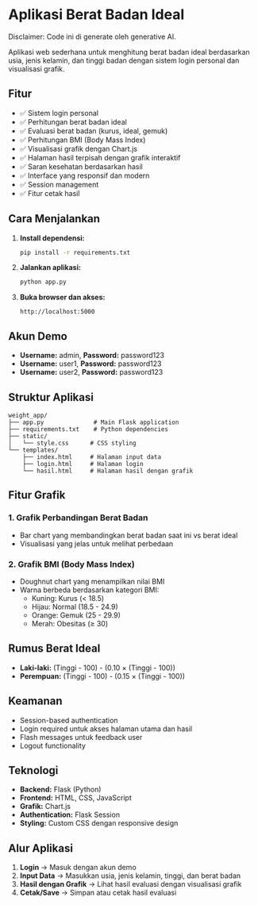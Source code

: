 # Aplikasi Berat Badan Ideal

Disclaimer: Code ini di generate oleh generative AI.

Aplikasi web sederhana untuk menghitung berat badan ideal berdasarkan usia, jenis kelamin, dan tinggi badan dengan sistem login personal dan visualisasi grafik.

## Fitur

- ✅ Sistem login personal
- ✅ Perhitungan berat badan ideal
- ✅ Evaluasi berat badan (kurus, ideal, gemuk)
- ✅ Perhitungan BMI (Body Mass Index)
- ✅ Visualisasi grafik dengan Chart.js
- ✅ Halaman hasil terpisah dengan grafik interaktif
- ✅ Saran kesehatan berdasarkan hasil
- ✅ Interface yang responsif dan modern
- ✅ Session management
- ✅ Fitur cetak hasil

## Cara Menjalankan

1. **Install dependensi:**

   ```bash
   pip install -r requirements.txt
   ```

2. **Jalankan aplikasi:**

   ```bash
   python app.py
   ```

3. **Buka browser dan akses:**
   ```
   http://localhost:5000
   ```

## Akun Demo

- **Username:** admin, **Password:** password123
- **Username:** user1, **Password:** password123
- **Username:** user2, **Password:** password123

## Struktur Aplikasi

```
weight_app/
├── app.py              # Main Flask application
├── requirements.txt    # Python dependencies
├── static/
│   └── style.css      # CSS styling
└── templates/
    ├── index.html     # Halaman input data
    ├── login.html     # Halaman login
    └── hasil.html     # Halaman hasil dengan grafik
```

## Fitur Grafik

### 1. Grafik Perbandingan Berat Badan

- Bar chart yang membandingkan berat badan saat ini vs berat ideal
- Visualisasi yang jelas untuk melihat perbedaan

### 2. Grafik BMI (Body Mass Index)

- Doughnut chart yang menampilkan nilai BMI
- Warna berbeda berdasarkan kategori BMI:
  - Kuning: Kurus (< 18.5)
  - Hijau: Normal (18.5 - 24.9)
  - Orange: Gemuk (25 - 29.9)
  - Merah: Obesitas (≥ 30)

## Rumus Berat Ideal

- **Laki-laki:** (Tinggi - 100) - (0.10 × (Tinggi - 100))
- **Perempuan:** (Tinggi - 100) - (0.15 × (Tinggi - 100))

## Keamanan

- Session-based authentication
- Login required untuk akses halaman utama dan hasil
- Flash messages untuk feedback user
- Logout functionality

## Teknologi

- **Backend:** Flask (Python)
- **Frontend:** HTML, CSS, JavaScript
- **Grafik:** Chart.js
- **Authentication:** Flask Session
- **Styling:** Custom CSS dengan responsive design

## Alur Aplikasi

1. **Login** → Masuk dengan akun demo
2. **Input Data** → Masukkan usia, jenis kelamin, tinggi, dan berat badan
3. **Hasil dengan Grafik** → Lihat hasil evaluasi dengan visualisasi grafik
4. **Cetak/Save** → Simpan atau cetak hasil evaluasi
